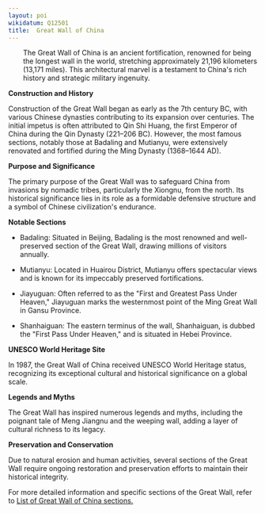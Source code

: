 ```yaml
---
layout: poi
wikidatum: Q12501
title:  Great Wall of China
---
```


<p style="padding-left: 30px;">
The Great Wall of China is an ancient fortification, renowned for being the longest wall in the world, stretching approximately 21,196 kilometers (13,171 miles). This architectural marvel is a testament to China's rich history and strategic military ingenuity.

**Construction and History**

Construction of the Great Wall began as early as the 7th century BC, with various Chinese dynasties contributing to its expansion over centuries. The initial impetus is often attributed to Qin Shi Huang, the first Emperor of China during the Qin Dynasty (221–206 BC). However, the most famous sections, notably those at Badaling and Mutianyu, were extensively renovated and fortified during the Ming Dynasty (1368–1644 AD).

**Purpose and Significance**

The primary purpose of the Great Wall was to safeguard China from invasions by nomadic tribes, particularly the Xiongnu, from the north. Its historical significance lies in its role as a formidable defensive structure and a symbol of Chinese civilization's endurance.

**Notable Sections**

* Badaling: Situated in Beijing, Badaling is the most renowned and well-preserved section of the Great Wall, drawing millions of visitors annually.

* Mutianyu: Located in Huairou District, Mutianyu offers spectacular views and is known for its impeccably preserved fortifications.

* Jiayuguan: Often referred to as the "First and Greatest Pass Under Heaven," Jiayuguan marks the westernmost point of the Ming Great Wall in Gansu Province.

* Shanhaiguan: The eastern terminus of the wall, Shanhaiguan, is dubbed the "First Pass Under Heaven," and is situated in Hebei Province.

**UNESCO World Heritage Site**

In 1987, the Great Wall of China received UNESCO World Heritage status, recognizing its exceptional cultural and historical significance on a global scale.

**Legends and Myths**

The Great Wall has inspired numerous legends and myths, including the poignant tale of Meng Jiangnu and the weeping wall, adding a layer of cultural richness to its legacy.

**Preservation and Conservation**

Due to natural erosion and human activities, several sections of the Great Wall require ongoing restoration and preservation efforts to maintain their historical integrity.

For more detailed information and specific sections of the Great Wall, refer to [List of Great Wall of China sections.](https://en.wikipedia.org/wiki/List_of_Great_Wall_of_China_sections)
</p>